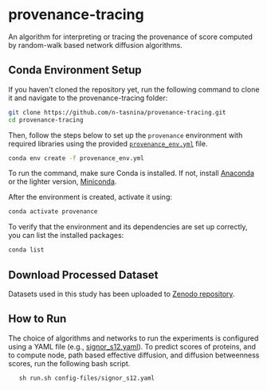 # provenance-tracing
An algorithm for interpreting or tracing the provenance of score computed by random-walk based network diffusion algorithms.

## Conda Environment Setup
If you haven't cloned the repository yet, run the following command to clone it and navigate to the provenance-tracing folder:
```bash
git clone https://github.com/n-tasnina/provenance-tracing.git
cd provenance-tracing
```

Then, follow the steps below to set up the `provenance` environment with required libraries using the provided [`provenance_env.yml`](./provenance_env.yml) file.

```bash
conda env create -f provenance_env.yml
```
To run the command, make sure Conda is installed. If not, install [Anaconda](https://www.anaconda.com/docs/getting-started/anaconda/install) or the lighter version, [Miniconda](https://www.anaconda.com/docs/getting-started/miniconda/install).

After the environment is created, activate it using:
```bash
conda activate provenance
```

To verify that the environment and its dependencies are set up correctly, you can list the installed packages:
```bash
conda list
```

## Download Processed Dataset
Datasets used in this study has been uploaded to [Zenodo repository](https://doi.org/10.5281/zenodo.16423354).


## How to Run

The choice of algorithms and networks to run the experiments is configured using a YAML file (e.g., [signor_s12.yaml](./config-files/signor_s12.yaml)). 
To predict scores of proteins, and to compute node, path based effective diffusion, and diffusion betweenness scores, run the following bash script.
```
   sh run.sh config-files/signor_s12.yaml
```


